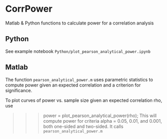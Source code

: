 # CorrPower
Matlab & Python functions to calculate power for a correlation analysis

Python
------
See example notebook `Python/plot_pearson_analytical_power.ipynb`

Matlab
------
The function `pearson_analytical_power.m` uses parametric statistics to compute power given an expected correlation and a criterion for significance.

To plot curves of power vs. sample size given an expected correlation rho, use 
>>> power = plot_pearson_analytical_power(rho); 
This will compute power for criteria alpha = 0.05, 0.01, and 0.001, both one-sided and two-sided. It calls `pearson_analytical_power.m`

